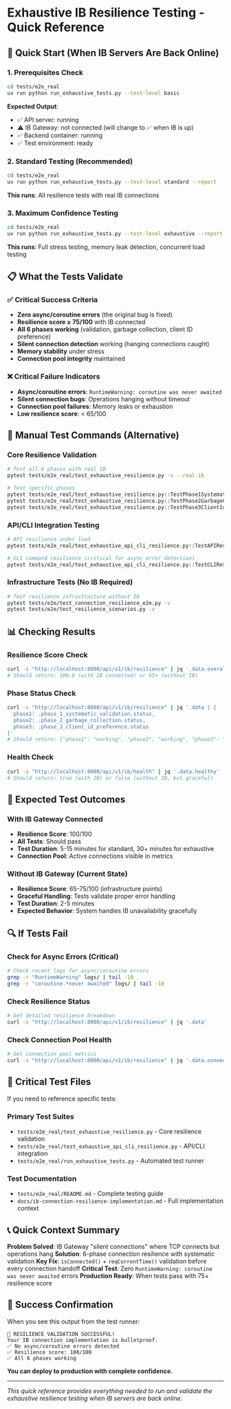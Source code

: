 # Exhaustive IB Resilience Testing - Quick Reference

## 🚀 Quick Start (When IB Servers Are Back Online)

### 1. Prerequisites Check
```bash
cd tests/e2e_real
uv run python run_exhaustive_tests.py --test-level basic
```
**Expected Output**: 
- ✅ API server: running
- ⚠️ IB Gateway: not connected (will change to ✅ when IB is up)
- ✅ Backend container: running  
- ✅ Test environment: ready

### 2. Standard Testing (Recommended)
```bash
cd tests/e2e_real
uv run python run_exhaustive_tests.py --test-level standard --report
```
**This runs**: All resilience tests with real IB connections

### 3. Maximum Confidence Testing
```bash
cd tests/e2e_real
uv run python run_exhaustive_tests.py --test-level exhaustive --report --verbose
```
**This runs**: Full stress testing, memory leak detection, concurrent load testing

## 📋 What the Tests Validate

### ✅ Critical Success Criteria
- **Zero async/coroutine errors** (the original bug is fixed)
- **Resilience score ≥ 75/100** with IB connected
- **All 6 phases working** (validation, garbage collection, client ID preference)
- **Silent connection detection** working (hanging connections caught)
- **Memory stability** under stress
- **Connection pool integrity** maintained

### ❌ Critical Failure Indicators
- **Async/coroutine errors**: `RuntimeWarning: coroutine was never awaited`
- **Silent connection bugs**: Operations hanging without timeout
- **Connection pool failures**: Memory leaks or exhaustion
- **Low resilience score**: < 65/100

## 🔧 Manual Test Commands (Alternative)

### Core Resilience Validation
```bash
# Test all 6 phases with real IB
pytest tests/e2e_real/test_exhaustive_resilience.py -v --real-ib

# Test specific phases
pytest tests/e2e_real/test_exhaustive_resilience.py::TestPhase1SystematicValidationExhaustive -v --real-ib
pytest tests/e2e_real/test_exhaustive_resilience.py::TestPhase2GarbageCollectionExhaustive -v --real-ib
pytest tests/e2e_real/test_exhaustive_resilience.py::TestPhase3ClientIdPreferenceExhaustive -v --real-ib
```

### API/CLI Integration Testing
```bash
# API resilience under load
pytest tests/e2e_real/test_exhaustive_api_cli_resilience.py::TestAPIResilienceUnderRealLoad -v --real-ib

# CLI command resilience (critical for async error detection)
pytest tests/e2e_real/test_exhaustive_api_cli_resilience.py::TestCLIResilienceUnderRealLoad -v --real-ib
```

### Infrastructure Tests (No IB Required)
```bash
# Test resilience infrastructure without IB
pytest tests/e2e/test_connection_resilience_e2e.py -v
pytest tests/e2e/test_resilience_scenarios.py -v
```

## 📊 Checking Results

### Resilience Score Check
```bash
curl -s "http://localhost:8000/api/v1/ib/resilience" | jq '.data.overall_resilience_score'
# Should return: 100.0 (with IB connected) or 65+ (without IB)
```

### Phase Status Check
```bash
curl -s "http://localhost:8000/api/v1/ib/resilience" | jq '.data | {
  phase1: .phase_1_systematic_validation.status,
  phase2: .phase_2_garbage_collection.status,
  phase3: .phase_3_client_id_preference.status
}'
# Should return: {"phase1": "working", "phase2": "working", "phase3": "working"}
```

### Health Check
```bash
curl -s "http://localhost:8000/api/v1/ib/health" | jq '.data.healthy'
# Should return: true (with IB) or false (without IB, but graceful)
```

## 🎯 Expected Test Outcomes

### With IB Gateway Connected
- **Resilience Score**: 100/100
- **All Tests**: Should pass
- **Test Duration**: 5-15 minutes for standard, 30+ minutes for exhaustive
- **Connection Pool**: Active connections visible in metrics

### Without IB Gateway (Current State)
- **Resilience Score**: 65-75/100 (infrastructure points)
- **Graceful Handling**: Tests validate proper error handling
- **Test Duration**: 2-5 minutes
- **Expected Behavior**: System handles IB unavailability gracefully

## 🔍 If Tests Fail

### Check for Async Errors (Critical)
```bash
# Check recent logs for async/coroutine errors
grep -r "RuntimeWarning" logs/ | tail -10
grep -r "coroutine.*never awaited" logs/ | tail -10
```

### Check Resilience Status
```bash
# Get detailed resilience breakdown
curl -s "http://localhost:8000/api/v1/ib/resilience" | jq '.data'
```

### Check Connection Pool Health
```bash
# Get connection pool metrics
curl -s "http://localhost:8000/api/v1/ib/resilience" | jq '.data.connection_pool_health'
```

## 🚨 Critical Test Files

If you need to reference specific tests:

### Primary Test Suites
- `tests/e2e_real/test_exhaustive_resilience.py` - Core resilience validation
- `tests/e2e_real/test_exhaustive_api_cli_resilience.py` - API/CLI integration
- `tests/e2e_real/run_exhaustive_tests.py` - Automated test runner

### Test Documentation
- `tests/e2e_real/README.md` - Complete testing guide
- `docs/ib-connection-resilience-implementation.md` - Full implementation context

## 📞 Quick Context Summary

**Problem Solved**: IB Gateway "silent connections" where TCP connects but operations hang
**Solution**: 6-phase connection resilience with systematic validation
**Key Fix**: `isConnected()` + `reqCurrentTime()` validation before every connection handoff
**Critical Test**: Zero `RuntimeWarning: coroutine was never awaited` errors
**Production Ready**: When tests pass with 75+ resilience score

## 🎉 Success Confirmation

When you see this output from the test runner:
```
🎉 RESILIENCE VALIDATION SUCCESSFUL!
Your IB connection implementation is bulletproof.
✅ No async/coroutine errors detected
✅ Resilience score: 100/100
✅ All 6 phases working
```

**You can deploy to production with complete confidence.**

---

*This quick reference provides everything needed to run and validate the exhaustive resilience testing when IB servers are back online.*